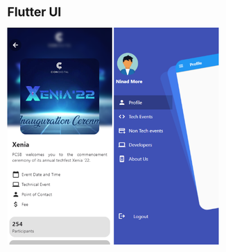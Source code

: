 # Flutter UI

<p>
  <img src="assets/project-screenshots/EventScreen.png" height="500"/>
  <img src="assets/project-screenshots/SidebardrawerScreen.png" height="500" />
</p>

